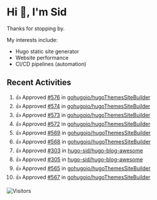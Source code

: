 # Hi 👋, I'm Sid

Thanks for stopping by. 

My interests include:
- Hugo static site generator
- Website performance
- CI/CD pipelines (automation)


## Recent Activities

<!--RECENT_ACTIVITY:start-->
1. 👍 Approved [#576](https://github.com/gohugoio/hugoThemesSiteBuilder/pull/576#pullrequestreview-2948089143) in [gohugoio/hugoThemesSiteBuilder](https://github.com/gohugoio/hugoThemesSiteBuilder)<br>
2. 👍 Approved [#574](https://github.com/gohugoio/hugoThemesSiteBuilder/pull/574#pullrequestreview-2948088578) in [gohugoio/hugoThemesSiteBuilder](https://github.com/gohugoio/hugoThemesSiteBuilder)<br>
3. 👍 Approved [#573](https://github.com/gohugoio/hugoThemesSiteBuilder/pull/573#pullrequestreview-2948088366) in [gohugoio/hugoThemesSiteBuilder](https://github.com/gohugoio/hugoThemesSiteBuilder)<br>
4. 👍 Approved [#572](https://github.com/gohugoio/hugoThemesSiteBuilder/pull/572#pullrequestreview-2948087891) in [gohugoio/hugoThemesSiteBuilder](https://github.com/gohugoio/hugoThemesSiteBuilder)<br>
5. 👍 Approved [#569](https://github.com/gohugoio/hugoThemesSiteBuilder/pull/569#pullrequestreview-2948087608) in [gohugoio/hugoThemesSiteBuilder](https://github.com/gohugoio/hugoThemesSiteBuilder)<br>
6. 👍 Approved [#568](https://github.com/gohugoio/hugoThemesSiteBuilder/pull/568#pullrequestreview-2948085764) in [gohugoio/hugoThemesSiteBuilder](https://github.com/gohugoio/hugoThemesSiteBuilder)<br>
7. 👍 Approved [#303](https://github.com/hugo-sid/hugo-blog-awesome/pull/303#pullrequestreview-2885732818) in [hugo-sid/hugo-blog-awesome](https://github.com/hugo-sid/hugo-blog-awesome)<br>
8. 👍 Approved [#305](https://github.com/hugo-sid/hugo-blog-awesome/pull/305#pullrequestreview-2885728510) in [hugo-sid/hugo-blog-awesome](https://github.com/hugo-sid/hugo-blog-awesome)<br>
9. 👍 Approved [#565](https://github.com/gohugoio/hugoThemesSiteBuilder/pull/565#pullrequestreview-2885718292) in [gohugoio/hugoThemesSiteBuilder](https://github.com/gohugoio/hugoThemesSiteBuilder)<br>
10. 👍 Approved [#567](https://github.com/gohugoio/hugoThemesSiteBuilder/pull/567#pullrequestreview-2885717749) in [gohugoio/hugoThemesSiteBuilder](https://github.com/gohugoio/hugoThemesSiteBuilder)<br>
<!--RECENT_ACTIVITY:end-->

![Visitors](https://api.visitorbadge.io/api/visitors?path=https%3A%2F%2Fgithub.com%2Fhugo-sid%2Fhugo-sid&countColor=%2337d67a&style=flat&labelStyle=upper)
